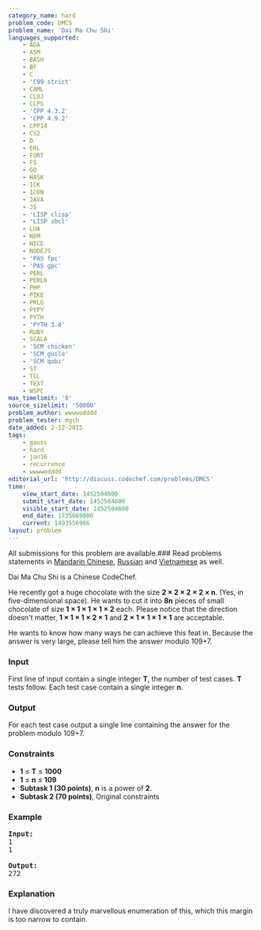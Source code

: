 ```yaml
---
category_name: hard
problem_code: DMCS
problem_name: 'Dai Ma Chu Shi'
languages_supported:
    - ADA
    - ASM
    - BASH
    - BF
    - C
    - 'C99 strict'
    - CAML
    - CLOJ
    - CLPS
    - 'CPP 4.3.2'
    - 'CPP 4.9.2'
    - CPP14
    - CS2
    - D
    - ERL
    - FORT
    - FS
    - GO
    - HASK
    - ICK
    - ICON
    - JAVA
    - JS
    - 'LISP clisp'
    - 'LISP sbcl'
    - LUA
    - NEM
    - NICE
    - NODEJS
    - 'PAS fpc'
    - 'PAS gpc'
    - PERL
    - PERL6
    - PHP
    - PIKE
    - PRLG
    - PYPY
    - PYTH
    - 'PYTH 3.4'
    - RUBY
    - SCALA
    - 'SCM chicken'
    - 'SCM guile'
    - 'SCM qobi'
    - ST
    - TCL
    - TEXT
    - WSPC
max_timelimit: '8'
source_sizelimit: '50000'
problem_author: wwwwodddd
problem_tester: mgch
date_added: 2-12-2015
tags:
    - gauss
    - hard
    - jan16
    - recurrence
    - wwwwodddd
editorial_url: 'http://discuss.codechef.com/problems/DMCS'
time:
    view_start_date: 1452504600
    submit_start_date: 1452504600
    visible_start_date: 1452504600
    end_date: 1735669800
    current: 1493556966
layout: problem
---
```

All submissions for this problem are available.###  Read problems statements in [Mandarin Chinese](http://www.codechef.com/download/translated/JAN16/mandarin/DMCS.pdf), [Russian](http://www.codechef.com/download/translated/JAN16/russian/DMCS.pdf) and [Vietnamese](http://www.codechef.com/download/translated/JAN16/vietnamese/DMCS.pdf) as well.

Dai Ma Chu Shi is a Chinese CodeChef.

He recently got a huge chocolate with the size **2 × 2 × 2 × 2 × n**. (Yes, in five-dimensional space).
He wants to cut it into **8n** pieces of small chocolate of size **1 × 1 × 1 × 1 × 2** each. Please notice that the direction doesn't matter, **1 × 1 × 1 × 2 × 1** and **2 × 1 × 1 × 1 × 1**  are acceptable.

He wants to know how many ways he can achieve this feat in. Because the answer is very large, please tell him the answer modulo 109+7.

### Input

First line of input contain a single integer **T**, the number of test cases. **T** tests follow. Each test case contain a single integer **n**.

### Output

For each test case output a single line containing the answer for the problem modulo 109+7.

### Constraints

- **1** ≤ **T** ≤ **1000**
- **1** ≤ **n** ≤ **109**
- **Subtask 1 (30 points)**, **n** is a power of **2**.
- **Subtask 2 (70 points)**, Original constraints

### Example

<pre><b>Input:</b>
1
1

<b>Output:</b>
272
</pre>
### Explanation

I have discovered a truly marvellous enumeration of this, which this margin is too narrow to contain.
